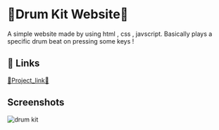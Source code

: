 
# 🥁Drum Kit Website🥁

A simple website made by using html , css , javscript. Basically plays a specific drum beat on pressing some keys !


## 🔗 Links
[🥁Project_link🎸](https://aniket-jain-aman.github.io/WebD_Angela_Course_Task_1/)



## Screenshots

![drum kit](https://user-images.githubusercontent.com/113968917/224548676-7529445f-e094-42dd-9036-9e36cb90804a.jpg)

